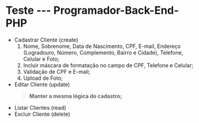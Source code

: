 # Teste --- Programador-Back-End-PHP

* Cadastrar Cliente (create)
     1. Nome, Sobrenome, Data de Nascimento, CPF, E-mail, Endereço (Logradouro, Número, Complemento, Bairro e Cidade), Telefone, Celular e Foto;
     2. Incluir máscara de formatação no campo de CPF, Telefone e Celular;
     3. Validação de CPF e E-mail;
     4. Upload de Foto;
* Editar Cliente (update)
    > __Manter a mesma lógica do cadastro;__
* Listar Clientes (read)
* Excluir Cliente (delete)
